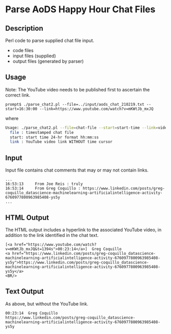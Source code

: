 # Parse AoDS Happy Hour Chat Files

## Description

Perl code to parse supplied chat file input.

- code files
- input files (supplied)
- output files (generated by parser)

## Usage

Note: The YouTube video needs to be published first to ascertain the correct link.

```console
prompt$ ./parse_chat2.pl --file=../input/aods_chat_210219.txt --start=16:30:00 --link=https://www.youtube.com/watch?v=mKWtJb_mxJQ
```

where

```bash
Usage: ./parse_chat2.pl --file=chat-file --start=start-time --link=video-link
  file : timestamped chat file
  start: start time 24-hr format hh:mm:ss
  link : YouTube video link WITHOUT time cursor
```

## Input

Input file contains chat comments that may or may not contain links.


    ...
    16:53:13	 From Joe Reis : truly
    16:53:14	 From Greg Coquillo : https://www.linkedin.com/posts/greg-coquillo_datascience-machinelearning-artificialintelligence-activity-6760977800963985408-ys5y
    ...

## HTML Output

The HTML output includes a hyperlink to the associated YouTube video, in addition to the link identified in the chat text.

    [<a href="https://www.youtube.com/watch?v=mKWtJb_mxJQ&t=1394s">00:23:14</a>]  Greg Coquillo
    <a href="https://www.linkedin.com/posts/greg-coquillo_datascience-machinelearning-artificialintelligence-activity-6760977800963985408-ys5y">https://www.linkedin.com/posts/greg-coquillo_datascience-machinelearning-artificialintelligence-activity-6760977800963985408-ys5y</a>
    <BR/>

## Text Output

As above, but without the YouTube link.

    00:23:14  Greg Coquillo
    https://www.linkedin.com/posts/greg-coquillo_datascience-machinelearning-artificialintelligence-activity-6760977800963985408-ys5y
